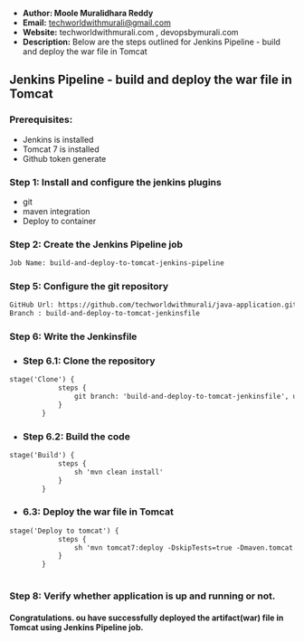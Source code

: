+ <b>Author: Moole Muralidhara Reddy</b></br>
+ <b>Email:</b> techworldwithmurali@gmail.com</br>
+ <b>Website:</b> techworldwithmurali.com , devopsbymurali.com</br>
+ <b>Description:</b> Below are the steps outlined for Jenkins Pipeline - build and deploy the war file in Tomcat</br>

## Jenkins Pipeline - build and deploy the war file in Tomcat

### Prerequisites:
  + Jenkins is installed
  + Tomcat 7 is  installed
  + Github token generate

### Step 1: Install and configure the jenkins plugins
  + git
  + maven integration
  + Deploy to container
  
### Step 2: Create the Jenkins Pipeline job
```xml
Job Name: build-and-deploy-to-tomcat-jenkins-pipeline
```
### Step 5: Configure the git repository
```xml
GitHub Url: https://github.com/techworldwithmurali/java-application.git
Branch : build-and-deploy-to-tomcat-jenkinsfile
```
### Step 6: Write the Jenkinsfile
  + ### Step 6.1: Clone the repository 
```xml
stage('Clone') {
            steps {
                git branch: 'build-and-deploy-to-tomcat-jenkinsfile', url: 'https://github.com/techworldwithmurali/java-application.git'
            }
        }
```
  + ### Step 6.2: Build the code
```xml
stage('Build') {
            steps {
                sh 'mvn clean install'
            }
        }
```
  + ### 6.3: Deploy the war file in Tomcat
```xml
stage('Deploy to tomcat') {
            steps {
                sh 'mvn tomcat7:deploy -DskipTests=true -Dmaven.tomcat.url=http://100.25.166.179:8080/manager/text -Dmaven.tomcat.username=your_username -Dmaven.tomcat.password=your_password'
            }
        }
  
```

### Step 8: Verify whether application is up and running or not.

#### Congratulations. ou have successfully deployed the artifact(war) file in Tomcat using Jenkins Pipeline job.
